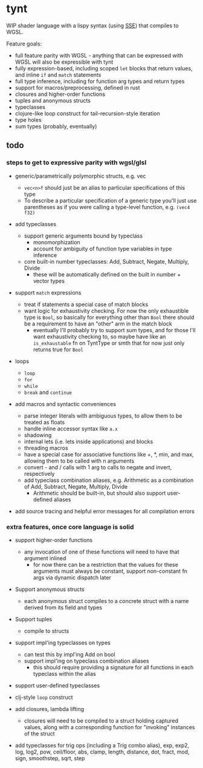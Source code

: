 # tynt

WIP shader language with a lispy syntax (using [SSE](https://github.com/Ella-Hoeppner/SSE)) that compiles to WGSL.

Feature goals:
  * full feature parity with WGSL - anything that can be expressed with WGSL will also be expressible with tynt
  * fully expression-based, including scoped `let` blocks that return values, and inline `if` and `match` statements
  * full type inference, including for function arg types and return types
  * support for macros/preprocessing, defined in rust
  * closures and higher-order functions
  * tuples and anonymous structs
  * typeclasses
  * clojure-like loop construct for tail-recursion-style iteration
  * type holes
  * sum types (probably, eventually)

## todo
### steps to get to expressive parity with wgsl/glsl
* generic/parametrically polymorphic structs, e.g. vec
  * `vec<n>f` should just be an alias to particular specifications of this type
  * To describe a particular specification of a generic type you'll just use parentheses as if you were calling a type-level function, e.g. `(vec4 f32)`

* add typeclasses
  * support generic arguments bound by typeclass
    * monomorphization
    * account for ambiguity of function type variables in type inference
  * core built-in number typeclasses: Add, Subtract, Negate, Multiply, Divide
    * these will be automatically defined on the built in number + vector types

* support `match` expressions
  * treat if statements a special case of match blocks
  * want logic for exhaustivity checking. For now the only exhaustible type is `Bool`, so basically for everything other than `Bool` there should be a requirement to have an "other" arm in the match block
    * eventually I'll probably try to support sum types, and for those I'll want exhaustivity checking to, so maybe have like an `is_exhaustable` fn on TyntType or smth that for now just only returns true for `Bool`

* loops
  * `loop`
  * `for`
  * `while`
  * `break` and `continue`

* add macros and syntactic conveniences
  * parse integer literals with ambiguous types, to allow them to be treated as floats
  * handle inline accessor syntax like `a.x`
  * shadowing
  * internal lets (i.e. lets inside applications) and blocks
  * threading macros
  * have a special case for associative functions like +, *, min, and max, allowing them to be called with n arguments
  * convert - and / calls with 1 arg to calls to negate and invert, respectively
  * add typeclass combination aliases, e.g. Arithmetic as a combination of Add, Subtract, Negate, Multiply, Divide
    * Arithmetic should be built-in, but should also support user-defined aliases

* add source tracing and helpful error messages for all compilation errors

### extra features, once core language is solid
* support higher-order functions
  * any invocation of one of these functions will need to have that argument inlined
    * for now there can be a restriction that the values for these arguments must always be constant, support non-constant fn args via dynamic dispatch later

* Support anonymous structs
  * each anonymous struct compiles to a concrete struct with a name derived from its field and types

* Support tuples
  * compile to structs

* support impl'ing typeclasses on types
    * can test this by impl'ing Add on bool
  * support impl'ing on typeclass combination aliases
    * this should require providing a signature for all functions in each typeclass within the alias

* support user-defined typeclasses

* clj-style `loop` construct

* add closures, lambda lifting
  * closures will need to be compiled to a struct holding captured values, along with a corresponding function for "invoking" instances of the struct

* add typeclasses for trig ops (including a Trig combo alias), exp, exp2, log, log2, pow, ceil/floor, abs, clamp, length, distance, dot, fract, mod, sign, smoothstep, sqrt, step